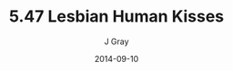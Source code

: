 ---
title: '5.47 Lesbian Human Kisses'
alt: 'Mysteries of the Arcana'
date: '2014-09-10'
author: 'J Gray'
artist: 'Keira'
chapter: '5 Inn Trouble'
filler: false
---
